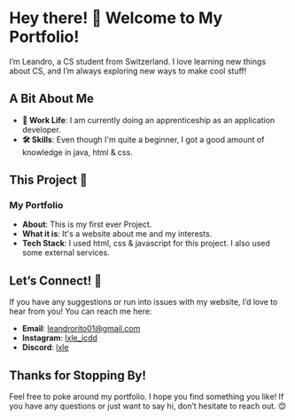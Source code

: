 ﻿# Hey there! 👋 Welcome to My Portfolio!

I’m Leandro, a CS student from Switzerland. I love learning new things about CS, and I’m always exploring new ways to make cool stuff!

## A Bit About Me

- **💼 Work Life**: I am currently doing an apprenticeship as an application developer.
- **🛠️ Skills**: Even though I'm quite a beginner, I got a good amount of knowledge in java, html & css.

## This Project 🚀

### My Portfolio

- **About**: This is my first ever Project. 
- **What it is**: It's a website about me and my interests.
- **Tech Stack**: I used html, css & javascript for this project. I also used some external services.

## Let’s Connect! 🌟

If you have any suggestions or run into issues with my website, I’d love to hear from you! You can reach me here:

- **Email**: leandrorito01@gmail.com
- **Instagram**: [lxle_icdd](https://www.instagram.com/lxle_icdd/)
- **Discord**: [lxle](https://discord.com/users/346012902404128769)

## Thanks for Stopping By!

Feel free to poke around my portfolio. I hope you find something you like! If you have any questions or just want to say hi, don’t hesitate to reach out. 😊
